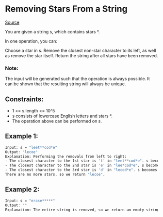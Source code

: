 # Removing Stars From a String
[Source](https://leetcode.com/problems/removing-stars-from-a-string)

You are given a string s, which contains stars *.

In one operation, you can:

Choose a star in s.
Remove the closest non-star character to its left, as well as remove the star itself.
Return the string after all stars have been removed.

### Note:

The input will be generated such that the operation is always possible.
It can be shown that the resulting string will always be unique.

## Constraints:

 - 1 <= s.length <= 10^5
 - s consists of lowercase English letters and stars *.
 - The operation above can be performed on s.

## Example 1:
```sh
Input: s = "leet**cod*e"
Output: "lecoe"
Explanation: Performing the removals from left to right:
- The closest character to the 1st star is 't' in "leet**cod*e". s becomes "lee*cod*e".
- The closest character to the 2nd star is 'e' in "lee*cod*e". s becomes "lecod*e".
- The closest character to the 3rd star is 'd' in "lecod*e". s becomes "lecoe".
There are no more stars, so we return "lecoe".
```

## Example 2:
```sh
Input: s = "erase*****"
Output: ""
Explanation: The entire string is removed, so we return an empty string.
```
